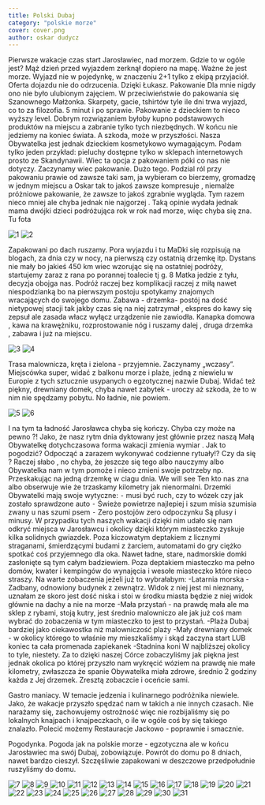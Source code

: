 ```yaml
---
title: Polski Dubaj
category: "polskie morze"
cover: cover.png
author: oskar dudycz
---
```


Pierwsze wakacje czas start
Jarosławiec, nad morzem.
Gdzie to w ogóle jest? Mąż dzień przed wyjazdem zerknął dopiero na mapę.
Ważne że jest morze.
Wyjazd nie w pojedynkę, w znaczeniu 2+1 tylko z ekipą przyjaciół. Oferta dojazdu nie do odrzucenia. Dzięki Łukasz.
Pakowanie
Dla mnie nigdy ono nie było ulubionym zajęciem. W przeciwieństwie do pakowania się Szanownego Małżonka.
Skarpety, gacie, tshirtów tyle ile dni trwa wyjazd, co to za filozofia. 5 minut i po sprawie.
Pakowanie z dzieckiem to nieco wyższy level.
Dobrym rozwiązaniem byłoby kupno podstawowych produktów na miejscu a zabranie tylko tych niezbędnych.
W końcu nie jedziemy na koniec świata.
A szkoda, może w przyszłości.
Nasza Obywatelka jest jednak dzieckiem kosmetykowo wymagającym.
Podam tylko jeden przykład: pieluchy dostępne tylko w sklepach internetowych prosto ze Skandynawii.
Wiec ta opcja z pakowaniem póki co nas nie dotyczy.
Zaczynamy wiec pakowanie.
Dużo tego.
Podzial ról przy pakowaniu prawie od zawsze taki sam, ja wybieram co bierzemy, gromadzę w jednym miejscu a Oskar tak to jakoś zawsze kompresuje , niemalże próżniowe pakowanie, że zawsze to jakoś zgrabnie wygląda. 
Tym razem nieco mniej ale chyba jednak nie najgorzej . Taką opinie wydała jednak mama dwójki dzieci podróżująca rok w rok nad morze, więc chyba się zna.
Tu fota

![1](1.JPG)
![2](2.JPG)

Zapakowani po dach ruszamy.
Pora wyjazdu i tu MaDki się rozpisują na blogach, za dnia czy w nocy, na pierwszą czy ostatnią drzemkę itp.
Dystans nie mały bo jakieś 450 km wiec wzorując się na ostatniej podróży, startujemy zaraz z rana po porannej toalecie tj g. 8
Matka jedzie z tyłu, decyzja obojga nas.
Podróż raczej bez komplikacji raczej z miłą nawet niespodzianką bo na pierwszym postoju spotykamy znajomych wracających do swojego domu.
Zabawa - drzemka- postój na dość nietypowej stacji tak jakby czas się na niej zatrzymał , ekspres do kawy się zepsuł ale zasada włacz wyłącz urządzenie nie zawiodła.
Kanapka domowa , kawa na krawężniku, rozprostowanie nóg i ruszamy dalej , druga drzemka , zabawa i już na miejscu.

![3](3.JPG)
![4](4.JPG)

Trasa malownicza, kręta i zielona - przyjemnie.
Zaczynamy „wczasy”.
Miejscówka super, widać z balkonu morze i plaże, jedną z niewielu w Europie z tych sztucznie usypanych o egzotycznej nazwie Dubaj. Widać też piękny, drewniany domek, chyba nawet zabytek - uroczy aż szkoda, że to w nim nie spędzamy pobytu.
No ładnie, nie powiem.

![5](5.jpeg)
![6](6.JPG)

I na tym ta ładność Jarosławca chyba się kończy.
Chyba czy może na pewno ?!
Jako, że nasz rytm dnia dyktowany jest głównie przez naszą Małą Obywatelkę dotychczasowa forma wakacji zmienia wymiar .
Jak to pogodzić?
Odpocząć a zarazem wykonywać codzienne rytuały!? Czy da się ?
Raczej słabo , no chyba, że jeszcze się tego albo nauczymy albo Obywatelka nam w tym pomoże i nieco zmieni swoje potrzeby np. Przeskakując na jedną drzemkę w ciagu dnia.
We will see
Ten kto nas zna albo obserwuje wie że trzaskamy kilometry jak nienormalni.
Drzemki Obywatelki mają swoje wytyczne:
⁃ musi być ruch, czy to wózek czy jak zostało sprawdzone auto
⁃ Świeże powietrze najlepiej i szum misia szumisia zwany u nas szumi psem
⁃ Zero postojów zero odpoczynku
Są plusy i minusy.
W przypadku tych naszych wakacji dzięki nim udało się nam odkryć miejsca w Jarosławcu i okolicy dzięki którym miasteczko zyskuje kilka solidnych gwiazdek.
Poza kiczowatym deptakiem z licznymi straganami, śmierdzącymi budami z żarciem, automatami do gry ciężko spotkać coś przyjemnego dla oka.
Nawet ładne, stare, nadmorskie domki zasłonięte są tym całym badziewiem.
Poza deptakiem miasteczko ma pełno domów, kwater i kempingów do wynajęcia i wesołe miasteczko które nieco straszy.
Na warte zobaczenia jeżeli już to wybrałabym:
-Latarnia morska - Zadbany, odnowiony budynek z zewnątrz. Widok z niej jest mi nieznany, uznałam ze skoro jest dość niska i stoi w środku miasta będzie z niej widok głównie na dachy a nie na morze
-Mała przystań - na prawdę mała ale ma sklep z rybami, stoją kutry, jest średnio malowniczo ale jak już coś mam wybrać do zobaczenia w tym miasteczko to jest to przystań.
-Plaża Dubaj bardziej jako ciekawostka niż malowniczość plaży
-Mały drewniany domek - w okolicy którego to właśnie my mieszkaliśmy i skąd zaczyna start LUB koniec ta cała promenada zapiekanek
-Stadnina koni
W najbliższej okolicy to tyle, niestety.
Za to dzięki naszej Córce zobaczyliśmy jak piękna jest jednak okolica po której przyszło nam wykręcić wóziem na prawdę nie małe kilometry, zwłaszcza że spanie Obywatelka miała zdrowe, średnio 2 godziny każda z Jej drzemek.
Zresztą zobaczcie i oceńcie sami.


Gastro maniacy.
W temacie jedzenia i kulinarnego podróżnika niewiele. Jako,  że wakacje przyszło spędzać nam w takich a nie innych czasach. Nie narażamy się, zachowujemy ostrożność więc nie rozbijaliśmy się po lokalnych knajpach i knajpeczkach, 
o ile w ogóle coś by się takiego znalazło.
Polecić możemy Restauracje Jackowo - poprawnie i smacznie.

Pogodynka.
Pogoda jak na polskie morze - egzotyczna ale w końcu Jarosławiec ma swój Dubaj, zobowiązuje.
Powrót do domu po 8 dniach, nawet bardzo cieszył.
Szczęśliwie zapakowani w deszczowe przedpołudnie ruszyliśmy do domu.

![7](7.jpeg)
![8](8.jpeg)
![9](9.jpeg)
![10](10.jpeg)
![11](11.jpeg)
![12](12.jpeg)
![13](13.jpeg)
![14](14.jpeg)
![15](15.jpeg)
![16](16.jpeg)
![17](17.jpeg)
![18](18.jpeg)
![19](19.jpeg)
![20](20.jpeg)
![21](21.jpeg)
![22](22.jpeg)
![23](23.jpeg)
![24](24.jpeg)
![25](25.jpeg)
![26](26.jpeg)
![27](27.jpeg)
![28](28.jpeg)
![29](29.jpeg)
![30](30.jpeg)
![31](31.jpeg)
